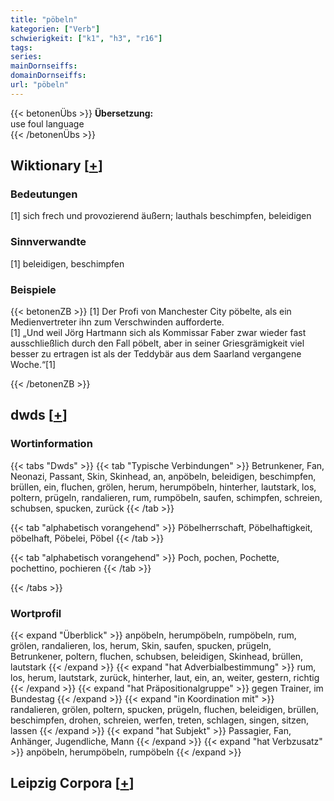 ```yaml
---
title: "pöbeln"
kategorien: ["Verb"]
schwierigkeit: ["k1", "h3", "r16"]
tags:
series:
mainDornseiffs:
domainDornseiffs:
url: "pöbeln"
---
```


{{< betonenÜbs >}}
**Übersetzung:**  
use foul  language  
{{< /betonenÜbs >}}

## Wiktionary [[+](https://de.wiktionary.org/wiki/pöbeln)]

### Bedeutungen
[1] sich frech und provozierend äußern; lauthals beschimpfen, beleidigen  

### Sinnverwandte
[1] beleidigen, beschimpfen  

### Beispiele
{{< betonenZB >}}
[1] Der Profi von Manchester City pöbelte, als ein Medienvertreter ihn zum Verschwinden aufforderte.  
[1] „Und weil Jörg Hartmann sich als Kommissar Faber zwar wieder fast ausschließlich durch den Fall pöbelt, aber in seiner Griesgrämigkeit viel besser zu ertragen ist als der Teddybär aus dem Saarland vergangene Woche.“[1]  

{{< /betonenZB >}}


## dwds [[+](https://www.dwds.de/wb/pöbeln)]

### Wortinformation
{{< tabs "Dwds" >}}
{{< tab "Typische Verbindungen" >}}
Betrunkener, Fan, Neonazi, Passant, Skin, Skinhead, an, anpöbeln, beleidigen, beschimpfen, brüllen, ein, fluchen, grölen, herum, herumpöbeln, hinterher, lautstark, los, poltern, prügeln, randalieren, rum, rumpöbeln, saufen, schimpfen, schreien, schubsen, spucken, zurück
{{< /tab >}}

{{< tab "alphabetisch vorangehend" >}}
Pöbelherrschaft, Pöbelhaftigkeit, pöbelhaft, Pöbelei, Pöbel
{{< /tab >}}

{{< tab "alphabetisch vorangehend" >}}
Poch, pochen, Pochette, pochettino, pochieren
{{< /tab >}}

{{< /tabs >}}

### Wortprofil
{{< expand "Überblick" >}} anpöbeln, herumpöbeln, rumpöbeln, rum, grölen, randalieren, los, herum, Skin, saufen, spucken, prügeln, Betrunkener, poltern, fluchen, schubsen, beleidigen, Skinhead, brüllen, lautstark {{< /expand >}}
{{< expand "hat Adverbialbestimmung" >}} rum, los, herum, lautstark, zurück, hinterher, laut, ein, an, weiter, gestern, richtig {{< /expand >}}
{{< expand "hat Präpositionalgruppe" >}} gegen Trainer, im Bundestag {{< /expand >}}
{{< expand "in Koordination mit" >}} randalieren, grölen, poltern, spucken, prügeln, fluchen, beleidigen, brüllen, beschimpfen, drohen, schreien, werfen, treten, schlagen, singen, sitzen, lassen {{< /expand >}}
{{< expand "hat Subjekt" >}} Passagier, Fan, Anhänger, Jugendliche, Mann {{< /expand >}}
{{< expand "hat Verbzusatz" >}} anpöbeln, herumpöbeln, rumpöbeln {{< /expand >}}

## Leipzig Corpora [[+](https://corpora.uni-leipzig.de/en/res?word=pöbeln&corpusId=deu_newscrawl-public_2018)]

